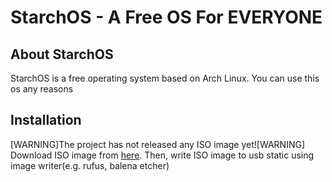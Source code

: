 # StarchOS - A Free OS For EVERYONE
## About StarchOS
StarchOS is a free operating system based on Arch Linux.
You can use this os any reasons


## Installation
[WARNING]The project has not released any ISO image yet![WARNING]
Download ISO image from [here](https://github.com/beezza/StarchOS/releases).
Then, write ISO image to usb static using image writer(e.g. rufus, balena etcher)


